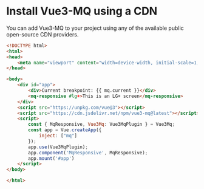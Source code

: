 # Install Vue3-MQ using a CDN

You can add Vue3-MQ to your project using any of the available public open-source CDN providers.

```html
<!DOCTYPE html>
<html>
<head>
    <meta name="viewport" content="width=device-width, initial-scale=1, maximum-scale=1, user-scalable=no, minimal-ui">
</head>

<body>
    <div id="app">
        <div>Current breakpoint: {{ mq.current }}</div>
        <mq-responsive #lg+>This is an LG+ screen</mq-responsive>
    </div>
    <script src="https://unpkg.com/vue@3"></script>
    <script src="https://cdn.jsdelivr.net/npm/vue3-mq@latest"></script>
    <script>
        const { MqResponsive, Vue3Mq: Vue3MqPlugin } = Vue3Mq;
        const app = Vue.createApp({
            inject: ["mq"]
        });
        app.use(Vue3MqPlugin);
        app.component('MqResponsive', MqResponsive);
        app.mount('#app')
    </script>
</body>

</html>
```